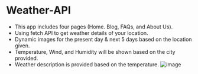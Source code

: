 # Weather-API

  - This app includes four pages (Home. Blog, FAQs, and About Us).
  - Using fetch API to get weather details of your location.
  - Dynamic images for the present day & next 5 days based on the location given.
  - Temperature, Wind, and Humidity will be shown based on the city provided.
  -	Weather description is provided based on the temperature.
![image](https://github.com/Yaswanth6303/Weather-API/assets/144692822/f0761af5-15bf-4e46-8f10-27bb408d7304)
